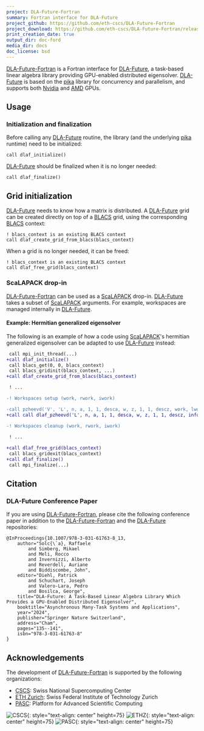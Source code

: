 ```yaml
---
project: DLA-Future-Fortran
summary: Fortran interface for DLA-Future
project_github: https://github.com/eth-cscs/DLA-Future-Fortran
project_download: https://github.com/eth-cscs/DLA-Future-Fortran/releases
print_creation_date: true
output_dir: doc-ford
media_dir: docs
doc_license: bsd
---
```


[DLA-Future-Fortran] is a Fortran interface for [DLA-Future], a task-based linear algebra library providing GPU-enabled distributed eigensolver. [DLA-Future] is based on the [pika] library for concurrency and parallelism, and supports both [Nvidia] and [AMD] GPUs.

## Usage

### Initialization and finalization

Before calling any [DLA-Future] routine, the library (and the underlying [pika] runtime) need to be initialized:

```Fortran
call dlaf_initialize()
```

[DLA-Future] should be finalized when it is no longer needed:

```Fortran
call dlaf_finalize()
```

## Grid initialization 

[DLA-Future] needs to know how a matrix is distributed. A [DLA-Future] grid can be created directly on top of a [BLACS] grid, using the corresponding [BLACS] context:

```Fortran
! blacs_context is an existing BLACS context
call dlaf_create_grid_from_blacs(blacs_context)
```

When a grid is no longer needed, it can be freed:

```Fortran
! blacs_context is an existing BLACS context
call dlaf_free_grid(blacs_context)
```

### ScaLAPACK drop-in

[DLA-Future-Fortran] can be used as a [ScaLAPACK] drop-in. [DLA-Future] takes a subset of [ScaLAPACK] arguments. For example, workspaces are managed internally in [DLA-Future].

#### Example: Hermitian generalized eigensolver

The following is an example of how a code using [ScaLAPACK]'s hermitian generalized eigensolver can be adapted to use [DLA-Future] instead:

```diff
 call mpi_init_thread(...)
+call dlaf_initialize()
 call blacs_get(0, 0, blacs_context)
 call blacs_gridinit(blacs_context, ...)
+call dlaf_create_grid_from_blacs(blacs_context)

 ! ...

-! Workspaces setup (work, rwork, iwork)

-call pzheevd('V', 'L', n, a, 1, 1, desca, w, z, 1, 1, descz, work, lwork, rwork, lrwork, iwork, liwork, info)
+call call dlaf_pzheevd('L', n, a, 1, 1, desca, w, z, 1, 1, descz, info)

-! Workspaces cleanup (work, rwork, iwork)
 
 ! ...

+call dlaf_free_grid(blacs_context)
 call blacs_gridexit(blacs_context)
+call dlaf_finalize()
 call mpi_finalize(...)
```

## Citation

### DLA-Future Conference Paper

If you are using [DLA-Future-Fortran], please cite the following conference paper in addition to the [DLA-Future-Fortran] and the [DLA-Future] repositories:

```
@InProceedings{10.1007/978-3-031-61763-8_13,
    author="Solc{\`a}, Raffaele
        and Simberg, Mikael
        and Meli, Rocco
        and Invernizzi, Alberto
        and Reverdell, Auriane
        and Biddiscombe, John",
    editor="Diehl, Patrick
        and Schuchart, Joseph
        and Valero-Lara, Pedro
        and Bosilca, George",
    title="DLA-Future: A Task-Based Linear Algebra Library Which Provides a GPU-Enabled Distributed Eigensolver",
    booktitle="Asynchronous Many-Task Systems and Applications",
    year="2024",
    publisher="Springer Nature Switzerland",
    address="Cham",
    pages="135--141",
    isbn="978-3-031-61763-8"
}
```

## Acknowledgements

The development of [DLA-Future-Fortran] is supported by the following organizations:

* [CSCS]: Swiss National Supercomputing Center
* [ETH Zurich]: Swiss Federal Institute of Technology Zurich
* [PASC]: Platform for Advanced Scientific Computing

![CSCS](|media|/images/logo-cscs.jpg){: style="text-align: center" height=75}
![ETHZ](|media|/images/logo-eth.svg){: style="text-align: center" height=75}
![PASC](|media|/images/logo-pasc.png){: style="text-align: center" height=75}

[AMD]: https://www.amd.com/en.html
[BLACS]: https://www.netlib.org/blacs/
[CSCS]: https://www.cscs.ch
[DLA-Future-Fortran]: https://github.com/eth-cscs/DLA-Future-Fortran
[DLA-Future]: https://github.com/eth-cscs/DLA-Future
[ETH Zurich]: https://ethz.ch/en.html
[Nvidia]: https://www.nvidia.com/en-us/
[PASC]: https://www.pasc-ch.org/
[pika]: https://github.com/pika-org/pika
[ScaLAPACK]: https://www.netlib.org/scalapack/

